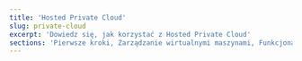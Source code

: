 ```yaml
---
title: 'Hosted Private Cloud'
slug: private-cloud
excerpt: 'Dowiedz się, jak korzystać z Hosted Private Cloud'
sections: 'Pierwsze kroki, Zarządzanie wirtualnymi maszynami, Funkcjonalności OVH, Funkcjonalności VMware vSphere, Migracja wirtualnych maszyn, Usługi i opcje OVH, Zerto, vRops, FAQ'
---
```


